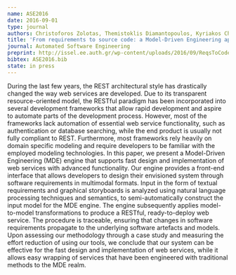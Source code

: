 ```yaml
---
name: ASE2016
date: 2016-09-01
type: journal
authors: Christoforos Zolotas, Themistoklis Diamantopoulos, Kyriakos Chatzidimitriou and Andreas Symeonidis
title: 'From requirements to source code: a Model-Driven Engineering approach for RESTful web services'
journal: Automated Software Engineering
preprint: http://issel.ee.auth.gr/wp-content/uploads/2016/09/ReqsToCodeMDE.pdf
bibtex: ASE2016.bib
state: in press
---
```


During the last few years, the REST architectural style has drastically changed
the way web services are developed. Due to its transparent resource-oriented model,
the RESTful paradigm has been incorporated into several development frameworks that
allow rapid development and aspire to automate parts of the development process.
However, most of the frameworks lack automation of essential web service functionality,
such as authentication or database searching, while the end product is usually not
fully compliant to REST. Furthermore, most frameworks rely heavily on domain specific
modeling and require developers to be familiar with the employed modeling technologies.
In this paper, we present a Model-Driven Engineering (MDE) engine that supports fast
design and implementation of web services with advanced functionality. Our engine provides
a front-end interface that allows developers to design their envisioned system through
software requirements in multimodal formats. Input in the form of textual requirements
and graphical storyboards is analyzed using natural language processing techniques and
semantics, to semi-automatically construct the input model for the MDE engine. The engine
subsequently applies model-to-model transformations to produce a RESTful, ready-to-deploy
web service. The procedure is traceable, ensuring that changes in software requirements
propagate to the underlying software artefacts and models. Upon assessing our methodology
through a case study and measuring the effort reduction of using our tools, we conclude
that our system can be effective for the fast design and implementation of web services,
while it allows easy wrapping of services that have been engineered with traditional
methods to the MDE realm.
